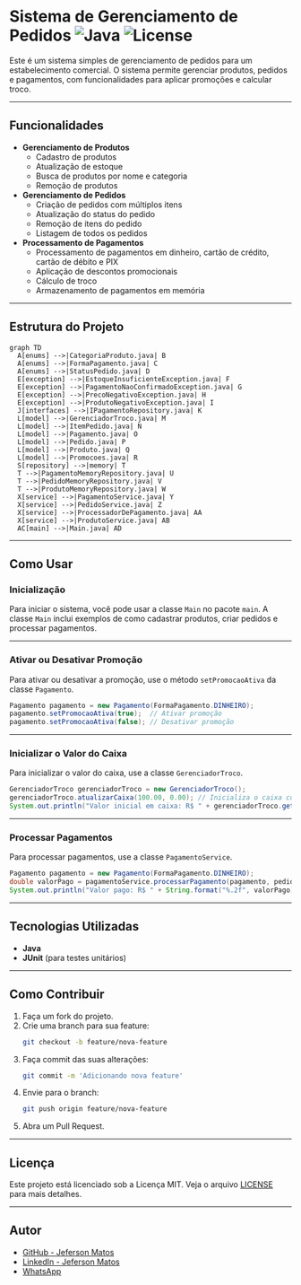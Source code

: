 # Sistema de Gerenciamento de Pedidos ![Java](https://img.shields.io/badge/Java-ED8B00?style=for-the-badge&logo=java&logoColor=white) ![License](https://img.shields.io/badge/license-MIT-green)

Este é um sistema simples de gerenciamento de pedidos para um estabelecimento comercial. O sistema permite gerenciar produtos, pedidos e pagamentos, com funcionalidades para aplicar promoções e calcular troco.

---

## Funcionalidades

- **Gerenciamento de Produtos**
  - Cadastro de produtos
  - Atualização de estoque
  - Busca de produtos por nome e categoria
  - Remoção de produtos
- **Gerenciamento de Pedidos**
  - Criação de pedidos com múltiplos itens
  - Atualização do status do pedido
  - Remoção de itens do pedido
  - Listagem de todos os pedidos
- **Processamento de Pagamentos**
  - Processamento de pagamentos em dinheiro, cartão de crédito, cartão de débito e PIX
  - Aplicação de descontos promocionais
  - Cálculo de troco
  - Armazenamento de pagamentos em memória

---

## Estrutura do Projeto

```mermaid
graph TD
  A[enums] -->|CategoriaProduto.java| B
  A[enums] -->|FormaPagamento.java| C
  A[enums] -->|StatusPedido.java| D
  E[exception] -->|EstoqueInsuficienteException.java| F
  E[exception] -->|PagamentoNaoConfirmadoException.java| G
  E[exception] -->|PrecoNegativoException.java| H
  E[exception] -->|ProdutoNegativoException.java| I
  J[interfaces] -->|IPagamentoRepository.java| K
  L[model] -->|GerenciadorTroco.java| M
  L[model] -->|ItemPedido.java| N
  L[model] -->|Pagamento.java| O
  L[model] -->|Pedido.java| P
  L[model] -->|Produto.java| Q
  L[model] -->|Promocoes.java| R
  S[repository] -->|memory| T
  T -->|PagamentoMemoryRepository.java| U
  T -->|PedidoMemoryRepository.java| V
  T -->|ProdutoMemoryRepository.java| W
  X[service] -->|PagamentoService.java| Y
  X[service] -->|PedidoService.java| Z
  X[service] -->|ProcessadorDePagamento.java| AA
  X[service] -->|ProdutoService.java| AB
  AC[main] -->|Main.java| AD
```

---

## Como Usar

### Inicialização

Para iniciar o sistema, você pode usar a classe `Main` no pacote `main`. A classe `Main` inclui exemplos de como cadastrar produtos, criar pedidos e processar pagamentos.

---

### Ativar ou Desativar Promoção

Para ativar ou desativar a promoção, use o método `setPromocaoAtiva` da classe `Pagamento`.

```java
Pagamento pagamento = new Pagamento(FormaPagamento.DINHEIRO);
pagamento.setPromocaoAtiva(true);  // Ativar promoção
pagamento.setPromocaoAtiva(false); // Desativar promoção
```

---

### Inicializar o Valor do Caixa

Para inicializar o valor do caixa, use a classe `GerenciadorTroco`.

```java
GerenciadorTroco gerenciadorTroco = new GerenciadorTroco();
gerenciadorTroco.atualizarCaixa(100.00, 0.00); // Inicializa o caixa com R$ 100,00
System.out.println("Valor inicial em caixa: R$ " + gerenciadorTroco.getTotalDisponivel());
```

---

### Processar Pagamentos

Para processar pagamentos, use a classe `PagamentoService`.

```java
Pagamento pagamento = new Pagamento(FormaPagamento.DINHEIRO);
double valorPago = pagamentoService.processarPagamento(pagamento, pedido, valorRecebido, gerenciadorTroco, promocoes);
System.out.println("Valor pago: R$ " + String.format("%.2f", valorPago));
```

---

## Tecnologias Utilizadas

- **Java**
- **JUnit** (para testes unitários)

---

## Como Contribuir

1. Faça um fork do projeto.
2. Crie uma branch para sua feature:
   ```bash
   git checkout -b feature/nova-feature
   ```
3. Faça commit das suas alterações:
   ```bash
   git commit -m 'Adicionando nova feature'
   ```
4. Envie para o branch:
   ```bash
   git push origin feature/nova-feature
   ```
5. Abra um Pull Request.

---

## Licença

Este projeto está licenciado sob a Licença MIT. Veja o arquivo [LICENSE](https://opensource.org/licenses/MIT) para mais detalhes.

---

## Autor

- [GitHub - Jeferson Matos](https://github.com/JefersonMatos9)
- [LinkedIn - Jeferson Matos](https://www.linkedin.com/in/jeferson-matos/)
- [WhatsApp](https://wa.me/5516996072217)
